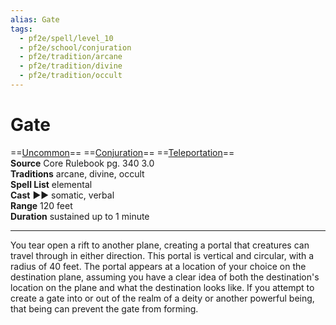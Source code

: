 ```yaml
---
alias: Gate
tags:
  - pf2e/spell/level_10
  - pf2e/school/conjuration
  - pf2e/tradition/arcane
  - pf2e/tradition/divine
  - pf2e/tradition/occult
---
```


# Gate

==[Uncommon](Uncommon.md)== ==[Conjuration](Conjuration.md)== ==[Teleportation](Teleportation.md)==  
__Source__ Core Rulebook pg. 340 3.0  
**Traditions** arcane, divine, occult  
**Spell List** elemental  
**Cast** ►► somatic, verbal  
**Range** 120 feet  
**Duration** sustained up to 1 minute

---

You tear open a rift to another plane, creating a portal that creatures can travel through in either direction. This portal is vertical and circular, with a radius of 40 feet. The portal appears at a location of your choice on the destination plane, assuming you have a clear idea of both the destination's location on the plane and what the destination looks like. If you attempt to create a gate into or out of the realm of a deity or another powerful being, that being can prevent the gate from forming.
